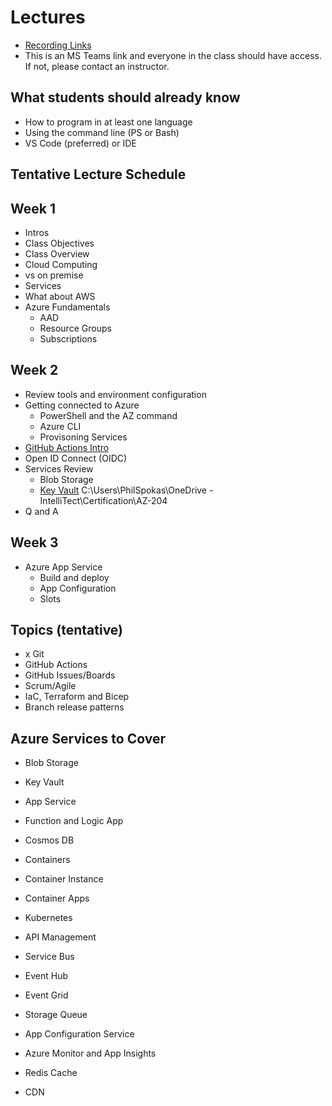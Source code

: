 # Lectures
- [Recording Links](asdf)
- This is an MS Teams link and everyone in the class should have access. If not, please contact an instructor.

## What students should already know

- How to program in at least one language
- Using the command line (PS or Bash)
- VS Code (preferred) or IDE

## Tentative Lecture Schedule


## Week 1

- Intros
- Class Objectives
- Class Overview
- Cloud Computing
- vs on premise
- Services
- What about AWS
- Azure Fundamentals
  - AAD
  - Resource Groups
  - Subscriptions

## Week 2
- Review tools and environment configuration
- Getting connected to Azure
  - PowerShell and the AZ command
  - Azure CLI
  - Provisoning Services
- [GitHub Actions Intro](https://docs.github.com/en/actions)
- Open ID Connect (OIDC)
- Services Review
  - Blob Storage
  - [Key Vault](https://learn.microsoft.com/en-us/azure/key-vault/general/quick-create-cli)
  C:\Users\PhilSpokas\OneDrive - IntelliTect\Certification\AZ-204
- Q and A 

## Week 3
- Azure App Service
  - Build and deploy
  - App Configuration
  - Slots



## Topics (tentative)
- x Git
- GitHub Actions
- GitHub Issues/Boards
- Scrum/Agile
- IaC, Terraform and Bicep
- Branch release patterns

## Azure Services to Cover
- Blob Storage
- Key Vault
- App Service
- Function and Logic App
- Cosmos DB
- Containers
- Container Instance
- Container Apps
- Kubernetes

- API Management
- Service Bus
- Event Hub
- Event Grid
- Storage Queue
- App Configuration Service
- Azure Monitor and App Insights
- Redis Cache
- CDN

